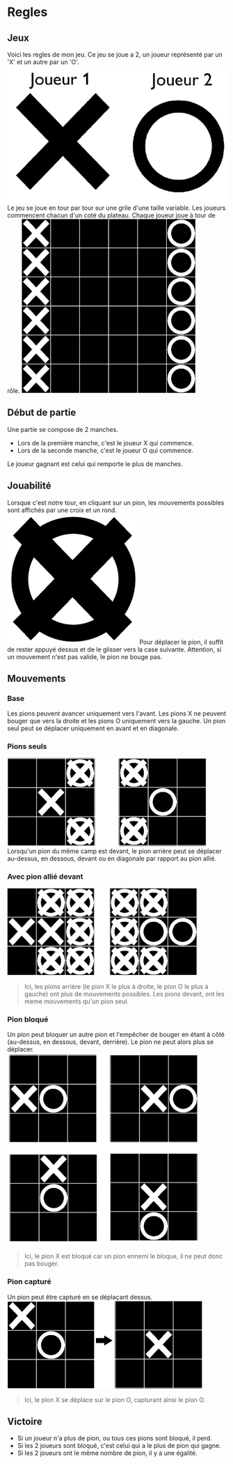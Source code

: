 
# Regles
## Jeux 
Voici les regles de mon jeu.
Ce jeu se joue a 2, un joueur représenté par un 'X' et un autre par un 'O'.
![X](Img/Regles/players.png)
Le jeu se joue en tour par tour sur une grile d'une taille variable.
Les joueurs commencent chacun d'un coté du plateau.
Chaque joueur joue à tour de rôle.
![Image début de partie](Img/Regles/shema_debut_partie.png) 

## Début de partie
Une partie se compose de 2 manches.
- Lors de la première manche, c'est le joueur X qui commence.
- Lors de la seconde manche, c'est le joueur O qui commence.

Le joueur gagnant est celui qui remporte le plus de manches.

## Jouabilité
Lorsque c'est notre tour, en cliquant sur un pion, les mouvements possibles sont affichés par une croix et un rond.
![Image pion mouvement](Img/Regles/possible_move_black.png)
Pour déplacer le pion, il suffit de rester appuyé dessus et de le glisser vers la case suivante. Attention, si un mouvement n'est pas valide, le pion ne bouge pas.

## Mouvements
### Base
Les pions peuvent avancer uniquement vers l'avant. Les pions X ne peuvent bouger que vers la droite et les pions O uniquement vers la gauche. Un pion seul peut se déplacer uniquement en avant et en diagonale.

### Pions seuls
![Pion seul](Img/Regles/mouvement_seul.png)
Lorsqu'un pion du même camp est devant, le pion arrière peut se déplacer au-dessus, en dessous, devant ou en diagonale par rapport au pion allié.

### Avec pion allié devant
![Pion avec allié](Img/Regles/mouvement_pion_allie2.png)
> Ici, les pions arrière (le pion X le plus à droite, le pion O le plus à gauche) ont plus de mouvements possibles.
> Les pions devant, ont les meme mouvements qu'un pion seul.

### Pion bloqué
Un pion peut bloquer un autre pion et l'empêcher de bouger en étant à côté (au-dessus, en dessous, devant, derrière). Le pion ne peut alors plus se déplacer.
![Pion bloqué](Img/Regles/pion_bloque.png)
> Ici, le pion X est bloqué car un pion ennemi le bloque, il ne peut donc pas bouger.

### Pion capturé
Un pion peut être capturé en se déplaçant dessus.  
![Pion bloqué](Img/Regles/pion_capture.png)
> Ici, le pion X se déplace sur le pion O, capturant ainsi le pion O.


## Victoire
- Si un joueur n'a plus de pion, ou tous ces pions sont bloqué, il perd.
- Si les 2 joueurs sont bloqué, c'est celui qui a le plus de pion qui gagne.
- Si les 2 joueurs ont le même nombre de pion, il y a une égalité.